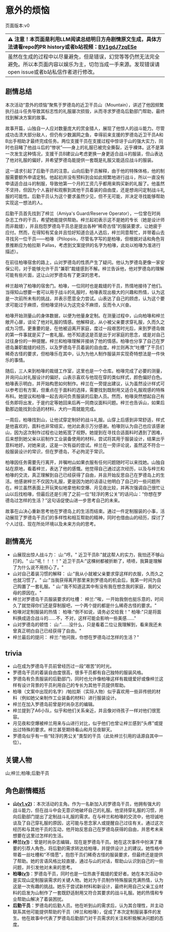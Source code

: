 # 意外的烦恼
页面版本:v0
 

| :warning: 注意！本页面是利用LLM阅读总结明日方舟剧情原文生成，具体方法请看repo的PR history或者b站视频：[BV1gdJ7zqESe](https://www.bilibili.com/video/BV1gdJ7zqESe/)         |
|:----------------------------|
| 虽然在生成的过程中以尽量避免，但是错误，幻觉等等仍然无法完全避免。所以本页面内容以娱乐为主，切勿当成一手来源。发现错误请open issue或者b站私信作者进行修改。|



## 剧情总结
本次活动“意外的烦恼”聚焦于罗德岛的近卫干员山（Mountain），讲述了他因频繁执行战斗任务导致其标志性的礼服屡次损毁，从而寻求罗德岛后勤部门帮助，最终找到解决方案的故事。

故事开篇，山独自一人应对数量庞大的赏金猎人，展现了他惊人的战斗能力。尽管成功击溃大部分敌人，但仍有少数漏网之鱼，幸得前来支援的罗德岛近卫干员A和B出手相助才最终完成任务。两位支援干员在支援过程中惊讶于山的强大实力，同时也目睹了他战斗后的“惨状”——身上的礼服已被完全撕裂，近乎裸体。这不是第一次发生这种情况，支援干员B建议山考虑更换一身更适合战斗的服装，但山表达了他对礼服的偏好，并希望罗德岛能提供一套既是礼服又能适应战斗的服装。

这一请求引起了后勤干员的注意。山向后勤干员解释，由于他的特殊体格，他的制服需要额外申请定制。他起初并没有预料到会如此频繁地进行战斗，所以一直没有申请适合战斗的制服，导致他第一个月的工资几乎都用来购买新的礼服了。他虽然不坚持，但因为个人喜好和观察到其他干员着装的自由度，还是想询问定制战斗礼服的可能性。后勤干员认为这个要求虽然少见，但不无可能，并决定寻找能够帮助实现这一想法的人。

后勤干员首先找到了梓兰（Amiya's Guard/Reserve Operator），一位曾在时尚杂志工作的干员，希望她能提供帮助。梓兰起初表示这不是她的专长（她是设计师而非裁缝），并且抱怨罗德岛干员总是提出各种“稀奇古怪”的服装要求，让她疲于应付。然而，在得知有奖金并且恰好知道合适人选后，梓兰同意帮忙，并带着山去寻找另一位干员——柏喙（Ptilopsis，尽管名字写的是柏喙，但根据对话和角色背景推断应为帕拉斯 Pallas，考虑到文案提供的名字为柏喙，此处以柏喙为准进行描述）。

在前往柏喙宿舍的路上，山对罗德岛的性质产生了疑问。他认为罗德岛更像一家安保公司，对于能够允许干员“兼职”裁缝感到不解。梓兰告诉他，他对罗德岛的理解可能有些片面，这让山对罗德岛有了更深的思考。

梓兰敲响了柏喙的宿舍门。柏喙，一位同时也是裁缝的干员，热情地接待了他们。当得知山想要一套可以用于战斗的礼服时，柏喙表现出极大的兴趣和热情，认为这是一次前所未有的挑战，并表示愿意全力尝试。山表达了自己的顾虑，认为这个要求可能过于麻烦，但柏喙坚持认为这完全不麻烦，反而令人兴奋。

柏喙开始测量山的身体数据，以便为他量身定制。在测量过程中，山向柏喙和梓兰敞开心扉，谈论了他对礼服的情感。他解释说，从小被父亲要求穿礼服，久而久之成为习惯。更重要的是，在他被迫离开家庭，度过一段艰苦时光后，来到罗德岛做的第一件事就是买了一套礼服。他不知道这是否是出于对家庭的思念，或是对自己过往身份的一种提醒。梓兰和柏喙理解并接纳了他的情感。柏喙也分享了自己在罗德岛兼职裁缝的经历，以及罗德岛干员着装的自由度。梓兰则再次“吐槽”了干员们稀奇古怪的要求，但柏喙乐在其中，认为为他人制作服装并实现奇特想法是一件快乐的事情。

随后，三人来到柏喙的裁缝工作室，这里也是一个仓库。柏喙完成了必要的测量，并询问山对礼服设计的偏好。山表示喜欢与他现在穿的类似样式，颜色偏好白色。柏喙表示明白，并开始构思如何制作。梓兰在一旁提出建议，认为虽然设计样式可以参考旧有方案，但重点在于面料的选择，需要找到既耐用又适合礼服观感的特殊布料。她提议和柏喙一起去询问负责服装的后勤人员。然而，柏喙突然想起自己有任务即将出发，于是约定等她回来后再一同商议面料问题。梓兰也告诉山，如果后勤那边能找到合适的材料，大约一周就能完成。

一周后，柏喙找到山，让他试穿定制好的战斗礼服。山穿上后感到非常舒适，样式是他喜欢的，面料也非常结实，他对此表示万分感谢。柏喙则认为自己也应该感谢山，因为这次制作过程也让她拓宽了视野。她提到在寻找合适面料时遇到了困难，后来想到她父亲以前制作工业装备使用的材料，尝试将其用于服装设计，结果出乎意料地好。对她来说，这是一次有益的尝试。梓兰在一旁评论说，虽然这不符合一般服装设计的常识，但在罗德岛，不必拘泥于常识。

柏喙因任务需要先行离开，并嘱咐山如果衣服有任何问题随时可以来找她。山独自站在原地，看着梓兰，表达了他的感慨。他觉得自己通过这次经历，以及与梓兰和柏喙的交流，真正理解到自己已经获得了自由，并且开始反思自己在罗德岛上的生活。他感谢梓兰不仅因为礼服，更是因为她的话语让他明白了自己的一些问题所在。梓兰虽然表面上开玩笑似地拿他和空爆、月见夜比较，并再次强调自己很忙让山以后找柏喙，但最后还是引用了之前一位“轻浮的男公关”的话问山：“你想在罗德岛过怎样的生活？”这句话促使山进一步思考自己的未来。

故事在山决心重新思考他在罗德岛上的生活而结束。通过一件定制服装的小事，活动展现了罗德岛干员们的多样性和相互帮助的精神，同时也借由山的经历，探讨了个人过往、现在所处环境以及未来方向的思考。
## 剧情高光
- 山展现出惊人战斗力：
  山:"哼。"
  近卫干员B:"就这帮人的实力，我怕还不够山打的。"
  山:"吼！！！！"
  近卫干员A:"这棵树都被折断了，啧啧，我算是理解了为什么说不用担心了。"
- 山对自己着装习惯的解释：
  山:"我从小就被父亲要求穿这样的衣服，久而久之也就习惯了。"
  山:"当我获得离开那里来到罗德岛的机会后，我第一时间为自己购置了一套礼服。"
  山:"我不知道这其中有没有我在想念我的家庭，我的父母的原因在。"
- 梓兰对罗德岛干员服装要求的吐槽：
  梓兰:"唉，一开始我倒也挺乐意的，时间久了就觉得你们还是穿制服吧，一个两个提的都是什么稀奇古怪的要求。"
- 柏喙对定制服装的热情：
  柏喙:"倒不如说，请务必交给我！"
  柏喙:"只是将面料换成适合战斗的......不，不对，这样可能会影响一些美感......"
- 山对罗德岛的顿悟：
  山:"......没什么，只是看着二位让我理解到，看来我还未曾真正明白自己已经获得了自由。"
- 梓兰最后的提问：
  梓兰:"他问我，你想在罗德岛过怎样的生活？"
## trivia
- 山在成为罗德岛干员前曾经历过一段“艰苦”的时光。
- 罗德岛干员的着装自由度很高，很多干员都有自己独特的服装风格。
- 罗德岛有负责服装的后勤部门，同时也允许像柏喙这样有裁缝爱好或像梓兰这样有设计背景的干员利用自己的专长为其他干员提供帮助。
- 柏喙（文案中出现的名字）/帕拉斯（实际人物）似乎喜欢用一些非传统的材料（例如她父亲制作工业装备的材料）进行服装设计。
- 梓兰在加入罗德岛前曾是时尚杂志的编辑。
- 梓兰提到了A6小队，似乎和他们关系亲近，并且像对待孩子一样对他们很宽容。
- 月见夜和空爆被梓兰用来与山进行对比，似乎他们也曾让梓兰感到“头疼”或提出过特殊的要求。梓兰甚至期待看山和月见夜聊天。
- 罗德岛似乎有一些“轻浮的男公关”类型的干员（此处梓兰引用的话源自其中一位）。
## 关键人物
山;梓兰;柏喙;后勤干员
## 角色剧情概括
-   **山([v1](../chars/char_264_f12yin.md),[v2](../char_v3/char_264_f12yin.md))**：本次活动的主角。作为一名新加入的罗德岛干员，他拥有强大的战斗能力，但在战斗中会无意识地破坏自己的礼服。他坚持穿礼服的习惯，并向后勤部门提出了定制战斗礼服的需求。在与梓兰和柏喙的交流中，他坦诚地谈及了自己穿礼服的原因，这可能与思念家人或提醒自己过往有关。通过这次经历和与其他干员的互动，他开始反思自己在罗德岛获得的自由，并思考未来想要在这里过怎样的生活。
-   **梓兰([v1](../chars/char_278_orchid.md))**：曾是时尚杂志编辑，现在是罗德岛干员。她在这次事件中扮演了重要的引荐人角色，将后勤的需求转达给柏喙，并提供设计上的建议。她性格中带着一丝吐槽和“不情愿”，抱怨干员们稀奇古怪的服装要求，但最终还是提供了帮助。她的言语风格比较直接，通过与山的对话，帮助山认识到自己的一些问题，并引发他对未来的思考。
-   **柏喙([v1](../chars/char_252_bibeak.md))**：罗德岛干员，同时也是一位热衷于裁缝的爱好者。她在本次活动中是实现山定制服装需求的关键人物。她对为干员制作特殊服装充满热情，认为这是一次有趣的挑战。她乐于尝试新材料和新设计，最终利用自己父亲工业材料的启发为山制作了一套既舒适耐用又符合其要求的战斗礼服。她的热情和专业帮助山解决了着装困扰。
-   **后勤干员**：罗德岛的后勤人员。他在听到山的需求后，认为其合理性，并主动联系其他可能提供帮助的干员（梓兰和柏喙），促成了本次定制服装事件的发生。他在故事中代表了罗德岛后勤部门对干员需求的关注和积极解决问题的态度。